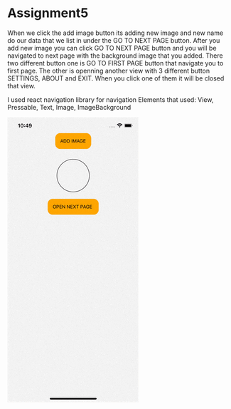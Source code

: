 # Assignment5

When we click the add image button its adding new image and new name do our data that we list in under the GO TO NEXT PAGE button. After you add new image you can click GO TO NEXT PAGE button and you will be navigated to next page with the background image that you added. There two different button one is GO TO FIRST PAGE button that navigate you to first page. The other is openning another view with 3 different button SETTINGS, ABOUT and EXIT. When you click one of them it will be closed that view.

I used react navigation library for navigation
Elements that used: View, Pressable, Text, Image, ImageBackground

![](https://github.com/mu-se373-170704013/Assignment5/blob/master/gif/Simulator%20Screen%20Recording%20-%20iPhone%2013%20-%202022-03-30%20at%2010.50.24.gif)
